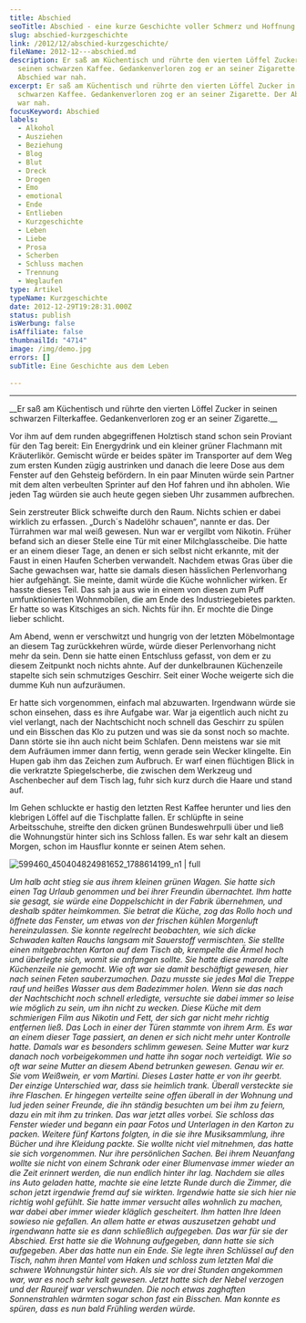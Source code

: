 ```yaml
---
title: Abschied
seoTitle: Abschied - eine kurze Geschichte voller Schmerz und Hoffnung
slug: abschied-kurzgeschichte
link: /2012/12/abschied-kurzgeschichte/
fileName: 2012-12---abschied.md
description: Er saß am Küchentisch und rührte den vierten Löffel Zucker in
  seinen schwarzen Kaffee. Gedankenverloren zog er an seiner Zigarette. Der
  Abschied war nah.
excerpt: Er saß am Küchentisch und rührte den vierten Löffel Zucker in seinen
  schwarzen Kaffee. Gedankenverloren zog er an seiner Zigarette. Der Abschied
  war nah.
focusKeyword: Abschied
labels:
  - Alkohol
  - Ausziehen
  - Beziehung
  - Blog
  - Blut
  - Dreck
  - Drogen
  - Emo
  - emotional
  - Ende
  - Entlieben
  - Kurzgeschichte
  - Leben
  - Liebe
  - Prosa
  - Scherben
  - Schluss machen
  - Trennung
  - Weglaufen
type: Artikel
typeName: Kurzgeschichte
date: 2012-12-29T19:28:31.000Z
status: publish
isWerbung: false
isAffiliate: false
thumbnailId: "4714"
image: /img/demo.jpg
errors: []
subTitle: Eine Geschichte aus dem Leben
  
---
```


<hr /> __Er saß am Küchentisch und rührte den vierten Löffel Zucker in seinen schwarzen Filterkaffee. Gedankenverloren zog er an seiner Zigarette.__

Vor ihm auf dem runden abgegriffenen Holztisch stand schon sein Proviant für den
Tag bereit: Ein Energydrink und ein kleiner grüner Flachmann mit Kräuterlikör.
Gemischt würde er beides später im Transporter auf dem Weg zum ersten Kunden
zügig austrinken und danach die leere Dose aus dem Fenster auf den Gehsteig
befördern. In ein paar Minuten würde sein Partner mit dem alten verbeulten
Sprinter auf den Hof fahren und ihn abholen. Wie jeden Tag würden sie auch heute
gegen sieben Uhr zusammen aufbrechen.

Sein zerstreuter Blick schweifte durch den Raum. Nichts schien er dabei wirklich
zu erfassen. „Durch´s Nadelöhr schauen“, nannte er das. Der Türrahmen war mal
weiß gewesen. Nun war er vergilbt vom Nikotin. Früher befand sich an dieser
Stelle eine Tür mit einer Milchglasscheibe. Die hatte er an einem dieser Tage,
an denen er sich selbst nicht erkannte, mit der Faust in einen Haufen Scherben
verwandelt. Nachdem etwas Gras über die Sache gewachsen war, hatte sie damals
diesen hässlichen Perlenvorhang hier aufgehängt. Sie meinte, damit würde die
Küche wohnlicher wirken. Er hasste dieses Teil. Das sah ja aus wie in einem von
diesen zum Puff umfunktionierten Wohnmobilen, die am Ende des Industriegebietes
parkten. Er hatte so was Kitschiges an sich. Nichts für ihn. Er mochte die Dinge
lieber schlicht.

Am Abend, wenn er verschwitzt und hungrig von der letzten Möbelmontage an diesem
Tag zurückkehren würde, würde dieser Perlenvorhang nicht mehr da sein. Denn sie
hatte einen Entschluss gefasst, von dem er zu diesem Zeitpunkt noch nichts
ahnte. Auf der dunkelbraunen Küchenzeile stapelte sich sein schmutziges
Geschirr. Seit einer Woche weigerte sich die dumme Kuh nun aufzuräumen.

Er hatte sich vorgenommen, einfach mal abzuwarten. Irgendwann würde sie schon
einsehen, dass es ihre Aufgabe war. War ja eigentlich auch nicht zu viel
verlangt, nach der Nachtschicht noch schnell das Geschirr zu spülen und ein
Bisschen das Klo zu putzen und was sie da sonst noch so machte. Dann störte sie
ihn auch nicht beim Schlafen. Denn meistens war sie mit dem Aufräumen immer dann
fertig, wenn gerade sein Wecker klingelte. Ein Hupen gab ihm das Zeichen zum
Aufbruch. Er warf einen flüchtigen Blick in die verkratzte Spiegelscherbe, die
zwischen dem Werkzeug und Aschenbecher auf dem Tisch lag, fuhr sich kurz durch
die Haare und stand auf.

Im Gehen schluckte er hastig den letzten Rest Kaffee herunter und lies den
klebrigen Löffel auf die Tischplatte fallen. Er schlüpfte in seine
Arbeitsschuhe, streifte den dicken grünen Bundeswehrpulli über und ließ die
Wohnungstür hinter sich ins Schloss fallen. Es war sehr kalt an diesem Morgen,
schon im Hausflur konnte er seinen Atem sehen.

![599460_450404824981652_1788614199_n1 | full](http://cardamonchai.files.wordpress.com/2012/12/599460_450404824981652_1788614199_n1.jpg)

_Um halb acht stieg sie aus ihrem kleinen grünen Wagen. Sie hatte sich einen Tag
Urlaub genommen und bei ihrer Freundin übernachtet. Ihm hatte sie gesagt, sie
würde eine Doppelschicht in der Fabrik übernehmen, und deshalb später
heimkommen._ _Sie betrat die Küche, zog das Rollo hoch und öffnete das Fenster,
um etwas von der frischen kühlen Morgenluft hereinzulassen. Sie konnte
regelrecht beobachten, wie sich dicke Schwaden kalten Rauchs langsam mit
Sauerstoff vermischten._ _Sie stellte einen mitgebrachten Karton auf dem Tisch
ab, krempelte die Ärmel hoch und überlegte sich, womit sie anfangen sollte. Sie
hatte diese marode alte Küchenzeile nie gemocht. Wie oft war sie damit
beschäftigt gewesen, hier nach seinen Feten sauberzumachen. Dazu musste sie
jedes Mal die Treppe rauf und heißes Wasser aus dem Badezimmer holen. Wenn sie
das nach der Nachtschicht noch schnell erledigte, versuchte sie dabei immer so
leise wie möglich zu sein, um ihn nicht zu wecken._ _Diese Küche mit dem
schmierigen Film aus Nikotin und Fett, der sich gar nicht mehr richtig entfernen
ließ. Das Loch in einer der Türen stammte von ihrem Arm. Es war an einem dieser
Tage passiert, an denen er sich nicht mehr unter Kontrolle hatte. Damals war es
besonders schlimm gewesen. Seine Mutter war kurz danach noch vorbeigekommen und
hatte ihn sogar noch verteidigt. Wie so oft war seine Mutter an diesem Abend
betrunken gewesen. Genau wir er. Sie vom Weißwein, er vom Martini._ _Dieses
Laster hatte er von ihr geerbt. Der einzige Unterschied war, dass sie heimlich
trank. Überall versteckte sie ihre Flaschen. Er hingegen verteilte seine offen
überall in der Wohnung und lud jeden seiner Freunde, die ihn ständig besuchten
um bei ihm zu feiern, dazu ein mit ihm zu trinken. Das war jetzt alles vorbei._
_Sie schloss das Fenster wieder und begann ein paar Fotos und Unterlagen in den
Karton zu packen. Weitere fünf Kartons folgten, in die sie ihre Musiksammlung,
ihre Bücher und ihre Kleidung packte. Sie wollte nicht viel mitnehmen, das hatte
sie sich vorgenommen. Nur ihre persönlichen Sachen. Bei ihrem Neuanfang wollte
sie nicht von einem Schrank oder einer Blumenvase immer wieder an die Zeit
erinnert werden, die nun endlich hinter ihr lag. Nachdem sie alles ins Auto
geladen hatte, machte sie eine letzte Runde durch die Zimmer, die schon jetzt
irgendwie fremd auf sie wirkten. Irgendwie hatte sie sich hier nie richtig wohl
gefühlt. Sie hatte immer versucht alles wohnlich zu machen, war dabei aber immer
wieder kläglich gescheitert. Ihm hatten Ihre Ideen sowieso nie gefallen. An
allem hatte er etwas auszusetzen gehabt und irgendwann hatte sie es dann
schließlich aufgegeben. Das war für sie der Abschied._ _Erst hatte sie die
Wohnung aufgegeben, dann hatte sie sich aufgegeben. Aber das hatte nun ein Ende.
Sie legte ihren Schlüssel auf den Tisch, nahm ihren Mantel vom Haken und schloss
zum letzten Mal die schwere Wohnungstür hinter sich. Als sie vor drei Stunden
angekommen war, war es noch sehr kalt gewesen. Jetzt hatte sich der Nebel
verzogen und der Raureif war verschwunden. Die noch etwas zaghaften
Sonnenstrahlen wärmten sogar schon fast ein Bisschen. Man konnte es spüren, dass
es nun bald Frühling werden würde._

  